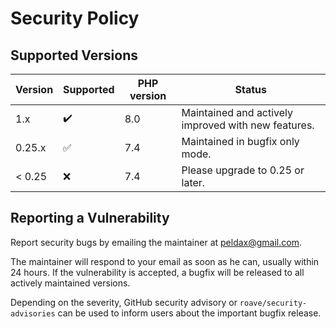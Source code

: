 # Security Policy

## Supported Versions

| Version | Supported          | PHP version | Status |
| ------- | ------------------ |-------------|--------|
| 1.x     | :heavy_check_mark: | 8.0         | Maintained and actively improved with new features.
| 0.25.x  | :white_check_mark: | 7.4         | Maintained in bugfix only mode.
| < 0.25  | :x:                | 7.4         | Please upgrade to 0.25 or later.

## Reporting a Vulnerability

Report security bugs by emailing the maintainer at peldax@gmail.com.

The maintainer will respond to your email as soon as he can, usually within 24 hours.
If the vulnerability is accepted, a bugfix will be released to all actively maintained versions.

Depending on the severity, GitHub security advisory or `roave/security-advisories` can be used to inform users about the important bugfix release.
